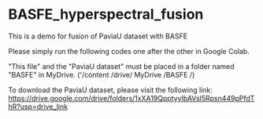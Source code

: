 # BASFE_hyperspectral_fusion

This is a demo for fusion of PaviaU dataset with BASFE

Please simply run the following codes one after the other in Google Colab.

"This file" and the "PaviaU dataset" must be placed in a folder named "BASFE" in MyDrive. ('/content /drive/ MyDrive /BASFE /)

To download the PaviaU dataset, please visit the following link: https://drive.google.com/drive/folders/1xXA19QpptyyIbAVsl5Rpsn449pPfdThR?usp=drive_link 

